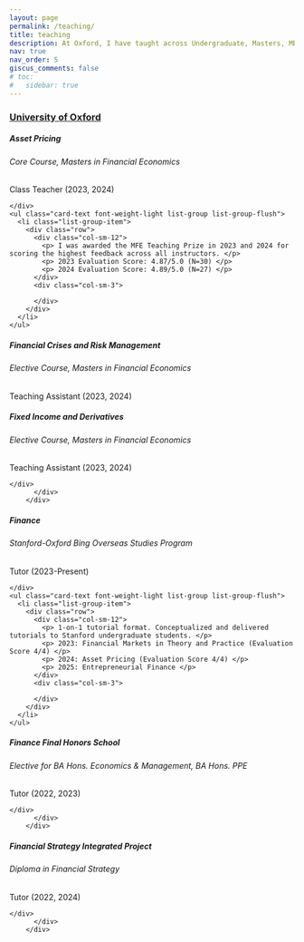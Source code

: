 ```yaml
---
layout: page
permalink: /teaching/
title: teaching
description: At Oxford, I have taught across Undergraduate, Masters, MBA and Diploma Programs. I am part of Stanford University's Bing Overseas Study Program at Oxford.
nav: true
nav_order: 5
giscus_comments: false
# toc:
#   sidebar: true
---
```


<h3 style="color: #4b9cd3;" id="oxf"><a href="https://www.sbs.ox.ac.uk">University of Oxford</a></h3>
<!-- Asset Pricing -->
<div class="card mt-3">
  <div class="p-3">
    <div class="row">
      <div class="col-sm-10">
        <h5 id="ap" class="card-title">Asset Pricing</h5>
        <h6 class="card-subtitle font-italic">Core Course, Masters in Financial Economics</h6>
        <h7 class="card-subtitle">Class Teacher (2023, 2024)</h7>
      </div>
      
    </div>
    <ul class="card-text font-weight-light list-group list-group-flush">
      <li class="list-group-item">
        <div class="row">
          <div class="col-sm-12">
            <p> I was awarded the MFE Teaching Prize in 2023 and 2024 for scoring the highest feedback across all instructors. </p> 
            <p> 2023 Evaluation Score: 4.87/5.0 (N=30) </p> 
            <p> 2024 Evaluation Score: 4.89/5.0 (N=27) </p> 
          </div>
          <div class="col-sm-3">
            
          </div>
        </div>
      </li>
    </ul>
  </div>
</div>

<!-- FCRM -->
<div class="card mt-3">
  <div class="p-3">
    <div class="row">
      <div class="col-sm-10">
        <h5 id="ap" class="card-title">Financial Crises and Risk Management</h5>
        <h6 class="card-subtitle font-italic">Elective Course, Masters in Financial Economics</h6>
        <h7 class="card-subtitle">Teaching Assistant (2023, 2024)</h7>
      </div>
    </div>         
          </div>
        </div>
        
<!-- FID -->
<div class="card mt-3">
  <div class="p-3">
    <div class="row">
      <div class="col-sm-10">
        <h5 id="ap" class="card-title">Fixed Income and Derivatives</h5>
        <h6 class="card-subtitle font-italic">Elective Course, Masters in Financial Economics</h6>
        <h7 class="card-subtitle">Teaching Assistant (2023, 2024)</h7>
      </div>
      
    </div>         
          </div>
        </div>


<!-- Asset Pricing -->
<div class="card mt-3">
  <div class="p-3">
    <div class="row">
      <div class="col-sm-10">
        <h5 id="ap" class="card-title">Finance</h5>
        <h6 class="card-subtitle font-italic">Stanford-Oxford Bing Overseas Studies Program</h6>
        <h7 class="card-subtitle">Tutor (2023-Present)</h7>
      </div>
      
    </div>
    <ul class="card-text font-weight-light list-group list-group-flush">
      <li class="list-group-item">
        <div class="row">
          <div class="col-sm-12">
            <p> 1-on-1 tutorial format. Conceptualized and delivered tutorials to Stanford undergraduate students. </p>
            <p> 2023: Financial Markets in Theory and Practice (Evaluation Score 4/4) </p>
            <p> 2024: Asset Pricing (Evaluation Score 4/4) </p>
            <p> 2025: Entrepreneurial Finance </p>
          </div>
          <div class="col-sm-3">
            
          </div>
        </div>
      </li>
    </ul>
  </div>
</div>


<!-- FHS -->
<div class="card mt-3">
  <div class="p-3">
    <div class="row">
      <div class="col-sm-10">
        <h5 id="ap" class="card-title">Finance Final Honors School</h5>
        <h6 class="card-subtitle font-italic">Elective for BA Hons. Economics & Management, BA Hons. PPE </h6>
        <h7 class="card-subtitle">Tutor (2022, 2023)</h7>
      </div>
      
    </div>         
          </div>
        </div>


<!-- DFS -->
<div class="card mt-3">
  <div class="p-3">
    <div class="row">
      <div class="col-sm-10">
        <h5 id="ap" class="card-title">Financial Strategy Integrated Project</h5>
        <h6 class="card-subtitle font-italic">Diploma in Financial Strategy </h6>
        <h7 class="card-subtitle">Tutor (2022, 2024)</h7>
      </div>
    
    </div>         
          </div>
        </div>
      
